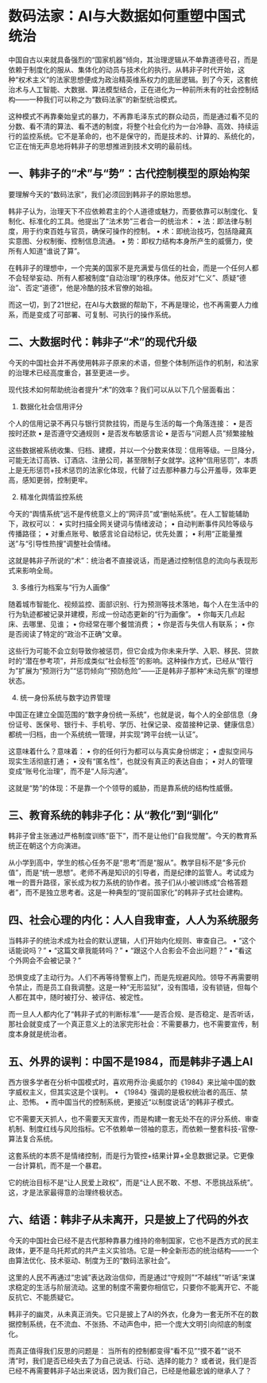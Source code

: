 # 数码法家：AI与大数据如何重塑中国式统治

中国自古以来就具备强烈的“国家机器”倾向，其治理逻辑从不单靠道德号召，而是依赖于制度化的服从、集体化的动员与技术化的执行。从韩非子时代开始，这种“权术主义”的法家思想便成为政治精英维系权力的底层逻辑。到了今天，这套统治术与人工智能、大数据、算法模型结合，正在进化为一种前所未有的社会控制结构——一种我们可以称之为“数码法家”的新型统治模式。

这种模式不再靠秦始皇式的暴力，不再靠毛泽东式的群众动员，而是通过看不见的分数、看不清的算法、看不透的制度，将整个社会化约为一台冷静、高效、持续运行的监控系统。它不是革命的，也不是保守的，而是技术的、计算的、系统化的，它正在悄无声息地将韩非子的思想推进到技术文明的最前线。

## 一、韩非子的“术”与“势”：古代控制模型的原始构架

要理解今天的“数码法家”，我们必须回到韩非子的原始思想。

韩非子认为，治理天下不应依赖君主的个人道德或魅力，而要依靠可以制度化、复制化、标准化的工具。他提出了“法术势”三者合一的统治术：
	•	法：即法律与制度，用于约束百姓与官员，确保可操作的控制。
	•	术：即统治技巧，包括隐藏真实意图、分权制衡、控制信息流通。
	•	势：即权力结构本身所产生的威慑力，使所有人知道“谁说了算”。

在韩非子的理想中，一个完美的国家不是充满爱与信任的社会，而是一个任何人都不会轻举妄动、所有人都被制度“自动治理”的秩序体。他反对“仁义”、质疑“德治”、否定“道德”，他是冷酷的技术官僚的始祖。

而这一切，到了21世纪，在AI与大数据的帮助下，不再是理论，也不再需要人力维系，而是变成了可部署、可复制、可执行的操作系统。

## 二、大数据时代：韩非子“术”的现代升级

今天的中国社会并不再使用韩非子原来的术语，但整个体制所运作的机制，和法家的治理术已经高度重合，甚至更进一步。

现代技术如何帮助统治者提升“术”的效率？我们可以从以下几个层面看出：

1. 数据化社会信用评分

个人的信用记录不再只与银行贷款挂钩，而是与生活的每一个角落连接：
	•	是否按时还款
	•	是否遵守交通规则
	•	是否发布敏感言论
	•	是否与“问题人员”频繁接触

这些数据被系统收集、归档、建模，并以一个分数来体现：信用等级。一旦降分，可能无法订高铁、订酒店、注册公司，甚至限制子女就学。这种“信用惩罚”，本质上是无形惩罚+技术惩罚的法家化体现，代替了过去那种暴力与公开羞辱，效率更高，感知更弱，控制更牢。

2. 精准化舆情监控系统

今天的“舆情系统”远不是传统意义上的“网评员”或“删帖系统”。在人工智能辅助下，政权可以：
	•	实时扫描全网关键词与情绪波动；
	•	自动判断事件风险等级与传播路径；
	•	对重点账号、敏感言论自动标记，优先处置；
	•	利用“正能量推送”与“引导性热搜”调整社会情绪。

这就是韩非子所说的“术”：统治者不直接说话，而是通过控制信息的流向与表现形式来影响全局。

3. 多维行为档案与“行为人画像”

随着城市智能化、视频监控、面部识别、行为预测等技术落地，每个人在生活中的行为轨迹都被记录并建模，形成一份动态更新的“行为画像”。
	•	你每天几点起床、去哪里、见谁；
	•	你经常在哪个餐馆消费；
	•	你是否与失信人有联系；
	•	你是否阅读了特定的“政治不正确”文章。

这些行为可能不会立刻导致你被惩罚，但它会成为你未来升学、入职、移民、贷款时的“潜在参考项”，并形成类似“社会标签”的影响。这种操作方式，已经从“管行为”扩展为“预测行为”“惩罚倾向”“预防危险”——正是韩非子那种“未动先察”的理想状态。

4. 统一身份系统与数字边界管理

中国正在建立全国范围的“数字身份统一系统”，也就是说，每个人的全部信息（身份证号、医保号、银行卡、手机号、学历、社保记录、疫苗接种记录、健康信息）都统一归档，由一个系统统一管理，并实现“跨平台统一认证”。

这意味着什么？意味着：
	•	你的任何行为都可以与真实身份绑定；
	•	虚拟空间与现实生活彻底打通；
	•	没有“匿名性”，也就没有真正的表达自由；
	•	对人的管理变成“账号化治理”，而不是“人际沟通”。

这就是“势”的体现：不是靠一个个领导的威胁，而是靠系统的结构性威慑。

## 三、教育系统的韩非子化：从“教化”到“驯化”

韩非子曾主张通过严格制度训练“臣下”，而不是让他们“自我觉醒”。今天的教育系统正在朝这个方向演进。

从小学到高中，学生的核心任务不是“思考”而是“服从”。教学目标不是“多元价值”，而是“统一思想”。老师不再是知识的引导者，而是纪律的监管人。考试成为唯一的晋升路径，家长成为权力系统的协作者。孩子们从小被训练成“合格答题者”，而不是独立思考者。这是一种典型的“提前国家化”的韩非子式社会建构。

## 四、社会心理的内化：人人自我审查，人人为系统服务

当韩非子的统治术成为社会的默认逻辑，人们开始内化规则、审查自己。
	•	“这个话能说吗？”
	•	“这篇文章我能转吗？”
	•	“跟这个人合影会不会出问题？”
	•	“看这个外网会不会被记录？”

恐惧变成了主动行为。人们不再等待警察上门，而是先规避风险。领导不再需要明令禁止，而是员工自我调整。这是一种“无形监狱”，没有围墙，没有锁链，但每个人都在其中，随时被打分、被评估、被定性。

而一旦人人都内化了“韩非子式的判断标准”——是否合规、是否稳定、是否听话，那社会就变成了一个真正意义上的法家完形社会：不需要暴力，也不需要宣传，制度本身就是统治者。

## 五、外界的误判：中国不是1984，而是韩非子遇上AI

西方很多学者在分析中国模式时，喜欢用乔治·奥威尔的《1984》来比喻中国的数字威权主义，但其实这是个误判。
	•	《1984》强调的是极权统治者的高压、禁止、恐怖。
	•	而中国当代的控制系统，更接近“以制度说话”的韩非子模式。

它不需要天天抓人，也不需要天天宣传，而是构建一套无处不在的评分系统、审查机制、制度红线与风险指标。它不依赖单一领袖的意志，而依赖一整套科技-官僚-算法复合系统。

这套系统的本质不是情绪控制，而是行为管控+结果计算+全息数据记录。它更像一台计算机，而不是一个暴君。

它的统治目标不是“让人民爱上政权”，而是“让人民不敢、不想、不愿挑战系统”。这，才是法家最得意的治理终极状态。

## 六、结语：韩非子从未离开，只是披上了代码的外衣

今天的中国社会已经不是古代那种靠暴力维持的帝制国家，它也不是西方式的民主政体，更不是乌托邦式的共产主义实验场。它是一种全新形态的统治结构——一个由算法优化、技术驱动、制度为王的“数码法家社会”。

这里的人民不再通过“忠诚”表达政治信仰，而是通过“守规则”“不越线”“听话”来谋求稳定的生活与阶层流动。这里的制度不需要你相信它，只要你不能离开它、不能反抗它、不能质疑它。

韩非子的幽灵，从未真正消失。它只是披上了AI的外衣，化身为一套无所不在的数据控制系统，在不流血、不张扬、不动声色中，把一个庞大文明引向彻底的制度化。

而真正值得我们反思的问题是：
当所有的控制都变得“看不见”“摸不着”“说不清”时，我们是否已经失去了为自己说话、行动、选择的能力？
或者说，我们是否已经不再需要韩非子站出来说话，因为我们自己，已经是他最忠诚的继承人了？
